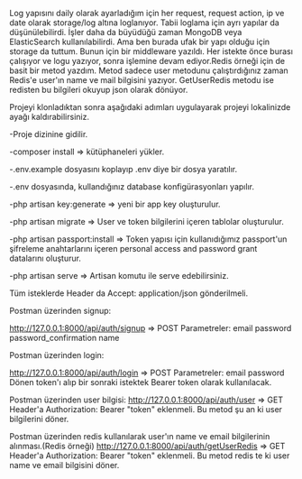 Log yapısını daily olarak ayarladığım için her request, request action, ip ve date olarak storage/log altına loglanıyor. Tabii loglama için ayrı yapılar da düşünülebilirdi. İşler daha da büyüdüğü zaman MongoDB veya ElasticSearch kullanılabilirdi. Ama ben burada ufak bir yapı olduğu için storage da tuttum. Bunun için bir middleware yazıldı. Her istekte önce burası çalışıyor ve logu yazıyor, sonra işlemine devam ediyor.Redis örneği için de basit bir metod yazdım. Metod sadece user metodunu çalıştırdığınız zaman Redis'e user'ın name ve mail bilgisini yazıyor. GetUserRedis metodu ise redisten bu bilgileri okuyup json olarak dönüyor.

Projeyi klonladıktan sonra aşağıdaki adımları uygulayarak projeyi lokalinizde ayağı kaldırabilirsiniz. 

-Proje dizinine gidilir.

-composer install => kütüphaneleri yükler.

-.env.example dosyasını koplayıp .env diye bir dosya yaratılır.

-.env dosyasında, kullandığınız database konfigürasyonları yapılır.

-php artisan key:generate => yeni bir app key oluşturulur.

-php artisan migrate => User ve token bilgilerini içeren tablolar oluşturulur.

-php artisan passport:install => Token yapısı için kullanıdığımız passport'un şifreleme anahtarlarını içeren personal access and password grant datalarını oluşturur.

-php artisan serve => Artisan komutu ile serve edebilirsiniz.

Tüm isteklerde Header da Accept: application/json gönderilmeli.

Postman üzerinden signup:

http://127.0.0.1:8000/api/auth/signup => POST
Parametreler:
email
password
password_confirmation
name 

Postman üzerinden login:

http://127.0.0.1:8000/api/auth/login => POST
Parametreler:
email
password
Dönen token'ı alıp bir sonraki istektek Bearer token olarak kullanılacak.

Postman üzerinden user bilgisi:
http://127.0.0.1:8000/api/auth/user => GET
Header'a Authorization: Bearer "token" eklenmeli. Bu metod şu an ki user bilgilerini döner.

Postman üzerinden redis kullanılarak user'ın name ve email bilgilerinin alınması.(Redis örneği)
http://127.0.0.1:8000/api/auth/getUserRedis => GET
Header'a Authorization: Bearer "token" eklenmeli. Bu metod redis te ki user name ve email bilgisini döner.
